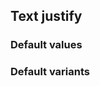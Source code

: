 ## Text justify


<!-- <values.textJustify> -->
### Default values

<!-- </values.textJustify> -->

<!-- <variants.textJustify> -->
### Default variants

<!-- </variants.textJustify> -->
